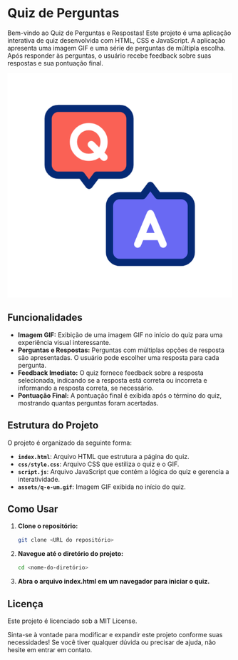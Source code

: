 # Quiz de Perguntas 

Bem-vindo ao Quiz de Perguntas e Respostas! Este projeto é uma aplicação interativa de quiz desenvolvida com HTML, CSS e JavaScript. A aplicação apresenta uma imagem GIF e uma série de perguntas de múltipla escolha. Após responder às perguntas, o usuário recebe feedback sobre suas respostas e sua pontuação final.

![Quiz](assets/q-e-um.gif)

## Funcionalidades

- **Imagem GIF:** Exibição de uma imagem GIF no início do quiz para uma experiência visual interessante.
- **Perguntas e Respostas:** Perguntas com múltiplas opções de resposta são apresentadas. O usuário pode escolher uma resposta para cada pergunta.
- **Feedback Imediato:** O quiz fornece feedback sobre a resposta selecionada, indicando se a resposta está correta ou incorreta e informando a resposta correta, se necessário.
- **Pontuação Final:** A pontuação final é exibida após o término do quiz, mostrando quantas perguntas foram acertadas.

## Estrutura do Projeto

O projeto é organizado da seguinte forma:

- **`index.html`**: Arquivo HTML que estrutura a página do quiz.
- **`css/style.css`**: Arquivo CSS que estiliza o quiz e o GIF.
- **`script.js`**: Arquivo JavaScript que contém a lógica do quiz e gerencia a interatividade.
- **`assets/q-e-um.gif`**: Imagem GIF exibida no início do quiz.

## Como Usar

1. **Clone o repositório:**

   ```bash
   git clone <URL do repositório>

2. **Navegue até o diretório do projeto:**

   ```bash
   cd <nome-do-diretório>

3. **Abra o arquivo index.html em um navegador para iniciar o quiz.**

## Licença
Este projeto é licenciado sob a MIT License.

Sinta-se à vontade para modificar e expandir este projeto conforme suas necessidades! Se você tiver qualquer dúvida ou precisar de ajuda, não hesite em entrar em contato.


